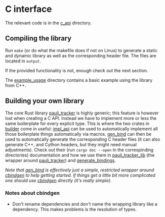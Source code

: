 # C interface

The relevant code is in the [c_api](../c_api) directory.

## Compiling the library

Run `make` (or do what the makefile does if not on Linux) to generate a static and
dynamic library as well as the corresponding header file. The files are located in
`output`.

If the provided functionality is not, enough check out the next section.

The [example_usage](../c_api/example_usage) directory contains a basic example using the
library from C++.

## Building your own library

The core Rust library [pauli_tracker] is highly generic; this feature is however lost
when creating a C API. Instead we have to implement more or less the same boilerplate
for every explicit type. This is where the two crates in [builder](../c_api/builder)
come in useful: [impl_api](../c_api/builder/impl_api/) can be used to automatically
implement all those boilerplate things automatically via macros.
[gen_bind] can then be used to automatically generate
the corresponding C header files (it can also generate C++, and Cython headers, but
they might need manual adjustments). Check out their (run `cargo doc --open` in the
correspinding directories) documentation and how we use them in
[pauli_tracker_lib](../c_api/pauli_tracker_lib) (the wrapper around [pauli_tracker]) and
[generate_bindings](../c_api/generate_bindings).

*Note that [gen_bind] is effectively just a simple, restricted wrapper around [cbindgen]
to help getting started. If things get a little bit more complicated one should use
[cbindgen] directly (it's really simple).*

### Notes about cbindgen

- Don't rename dependencies and don't name the wrapping library like a dependency. This
  makes problems is the resolution of types.

[pauli_tracker]: https://github.com/taeruh/pauli_tracker
[gen_bind]: ../bind/c_api/builder/gen_bind
[cbindgen]: https://github.com/mozilla/cbindgen

